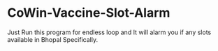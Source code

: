 # CoWin-Vaccine-Slot-Alarm
Just Run this program for endless loop and It will alarm you if any slots available in Bhopal Specifically.
